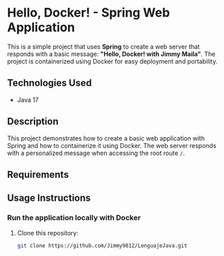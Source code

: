 
# Hello, Docker! - Spring Web Application

This is a simple project that uses **Spring** to create a web server that responds with a basic message: **"Hello, Docker! with Jimmy Maila"**. The project is containerized using Docker for easy deployment and portability.

## Technologies Used

- Java 17


## Description

This project demonstrates how to create a basic web application with Spring and how to containerize it using Docker. The web server responds with a personalized message when accessing the root route `/`.

## Requirements


## Usage Instructions

### Run the application locally with Docker

1. Clone this repository:

   ```bash
   git clone https://github.com/Jimmy9812/LenguajeJava.git
    ```
